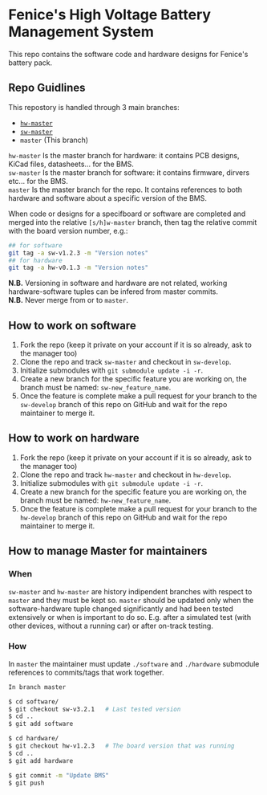 # Fenice's High Voltage Battery Management System

This repo contains the software code and hardware designs for Fenice's battery pack.

## Repo Guidlines
This repostory is handled through 3 main branches:
- [`hw-master`](https://github.com/eagletrt/fenice-bms-hv/tree/hw-master)
- [`sw-master`](https://github.com/eagletrt/fenice-bms-hv/tree/sw-master)
- `master` (This branch)

`hw-master` Is the master branch for hardware: it contains PCB designs, KiCad files, datasheets... for the BMS.  
`sw-master` Is the master branch for software: it contains firmware, dirvers etc... for the BMS.  
`master` Is the master branch for the repo. It contains references to both hardware and software about a specific version of the BMS.

When code or designs for a specifboard or software are completed and merged into the relative `[s/h]w-master` branch, then tag the relative commit with the board version number, e.g.: 
```bash
## for software
git tag -a sw-v1.2.3 -m "Version notes"
## for hardware
git tag -a hw-v0.1.3 -m "Version notes"
```
**N.B.** Versioning in software and hardware are not related, working hardware-software tuples can be infered from master commits.  
**N.B.** Never merge from or to `master`.

## How to work on software

1) Fork the repo (keep it private on your account if it is so already, ask to the manager too)
2) Clone the repo and track `sw-master` and checkout in `sw-develop`.
3) Initialize submodules with `git submodule update -i -r`.
4) Create a new branch for the specific feature you are working on, the branch must be named: `sw-new_feature_name`.
5) Once the feature is complete make a pull request for your branch to the `sw-develop` branch of this repo on GitHub and wait for the repo maintainer to merge it.


## How to work on hardware 

1) Fork the repo (keep it private on your account if it is so already, ask to the manager too)
2) Clone the repo and track `hw-master` and checkout in `hw-develop`.
3) Initialize submodules with `git submodule update -i -r`.
4) Create a new branch for the specific feature you are working on, the branch must be named: `hw-new_feature_name`.
5) Once the feature is complete make a pull request for your branch to the `hw-develop` branch of this repo on GitHub and wait for the repo maintainer to merge it.


## How to manage Master for maintainers

### When 
`sw-master` and `hw-master` are history indipendent branches with respect to `master` and they must be kept so.
`master` should be updated only when the software-hardware tuple changed significantly and had been tested extensively or when is important to do so.
E.g. after a simulated test (with other devices, without a running car) or after on-track testing.

### How
In `master` the maintainer must update `./software` and `./hardware` submodule references to commits/tags that work together.

```bash
In branch master

$ cd software/
$ git checkout sw-v3.2.1   # Last tested version
$ cd ..
$ git add software 

$ cd hardware/
$ git checkout hw-v1.2.3   # The board version that was running
$ cd ..
$ git add hardware

$ git commit -m "Update BMS"
$ git push
```
